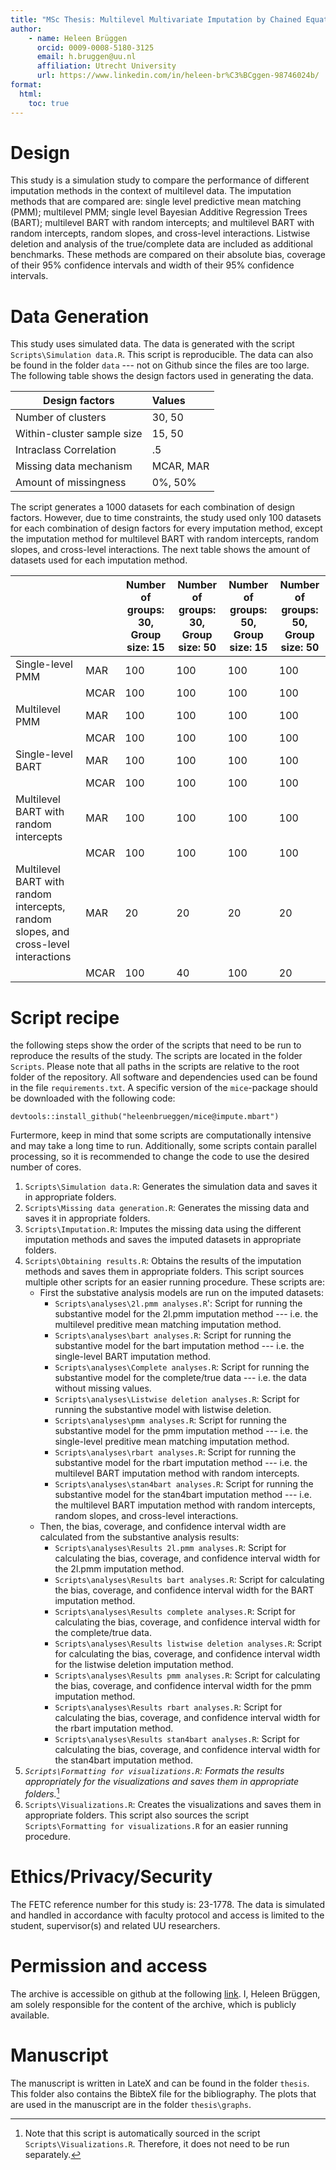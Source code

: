 ```yaml
---
title: "MSc Thesis: Multilevel Multivariate Imputation by Chained Equations through Bayesian Additive Regression Trees"
author: 
    - name: Heleen Brüggen
      orcid: 0009-0008-5180-3125
      email: h.bruggen@uu.nl
      affiliation: Utrecht University
      url: https://www.linkedin.com/in/heleen-br%C3%BCggen-98746024b/
format:
  html:
    toc: true
---
```

 
# Design
This study is a simulation study to compare the performance of different imputation methods in the context of multilevel data. The imputation methods that are compared are: single level predictive mean matching (PMM); multilevel PMM; single level Bayesian Additive Regression Trees (BART); multilevel BART with random intercepts; and multilevel BART with random intercepts, random slopes, and cross-level interactions. Listwise deletion and analysis of the true/complete data are included as additional benchmarks. These methods are compared on their absolute bias, coverage of their 95% confidence intervals and width of their 95% confidence intervals. 

# Data Generation
This study uses simulated data. The data is generated with the script `Scripts\Simulation data.R`. This script is reproducible. The data can also be found in the folder `data` --- not on Github since the files are too large. The following table shows the design factors used in generating the data. 

| Design factors             | Values    | 
|----------------------------|:----------|
| Number of clusters         | 30, 50    | 
| Within-cluster sample size | 15, 50    | 
| Intraclass Correlation     | .5        |
| Missing data mechanism     | MCAR, MAR |
| Amount of missingness      | 0%, 50%   |

The script generates a 1000 datasets for each combination of design factors. However, due to time constraints, the study used only 100 datasets for each combination of design factors for every imputation method, except the imputation method for multilevel BART with random intercepts, random slopes, and cross-level interactions. The next table shows the amount of datasets used for each imputation method. 

|                                                                                     |      | Number of groups: 30, Group size: 15 | Number of groups: 30, Group size: 50 | Number of groups: 50, Group size: 15 | Number of groups: 50, Group size: 50 |
|-------------------------------------------------------------------------------------|------|--------------------------------------|--------------------------------------|--------------------------------------|--------------------------------------|
| Single-level PMM                                                                    | MAR  | 100                                  | 100                                  | 100                                  | 100                                  |
|                                                                                     | MCAR | 100                                  | 100                                  | 100                                  | 100                                  |
| Multilevel PMM                                                                      | MAR  | 100                                  | 100                                  | 100                                  | 100                                  |
|                                                                                     | MCAR | 100                                  | 100                                  | 100                                  | 100                                  |
| Single-level BART                                                                   | MAR  | 100                                  | 100                                  | 100                                  | 100                                  |
|                                                                                     | MCAR | 100                                  | 100                                  | 100                                  | 100                                  |
| Multilevel BART with random intercepts                                              | MAR  | 100                                  | 100                                  | 100                                  | 100                                  |
|                                                                                     | MCAR | 100                                  | 100                                  | 100                                  | 100                                  |
| Multilevel BART with random intercepts, random slopes, and cross-level interactions | MAR  | 20                                   | 20                                   | 20                                   | 20                                   |
|                                                                                     | MCAR | 100                                  | 40                                   | 100                                  | 20                                   |

# Script recipe
the following steps show the order of the scripts that need to be run to reproduce the results of the study. The scripts are located in the folder `Scripts`. Please note that all paths in the scripts are relative to the root folder of the repository. All software and dependencies used can be found in the file `requirements.txt`. A specific version of the `mice`-package should be downloaded with the following code: 
```
devtools::install_github("heleenbrueggen/mice@impute.mbart")
``` 
Furtermore, keep in mind that some scripts are computationally intensive and may take a long time to run. Additionally, some scripts contain parallel processing, so it is recommended to change the code to use the desired number of cores.

1. `Scripts\Simulation data.R`: Generates the simulation data and saves it in appropriate folders.
2. `Scripts\Missing data generation.R`: Generates the missing data and saves it in appropriate folders.
3. `Scripts\Imputation.R`: Imputes the missing data using the different imputation methods and saves the imputed datasets in appropriate folders.
4. `Scripts\Obtaining results.R`: Obtains the results of the imputation methods and saves them in appropriate folders. This script sources multiple other scripts for an easier running procedure. These scripts are:
    - First the substative analysis models are run on the imputed datasets:
        - `Scripts\analyses\2l.pmm analyses.R`': Script for running the substantive model for the 2l.pmm imputation method --- i.e. the multilevel preditive mean matching imputation method.
        - `Scripts\analyses\bart analyses.R`: Script for running the substantive model for the bart imputation method --- i.e. the single-level BART imputation method.
        - `Scripts\analyses\Complete analyses.R`: Script for running the substantive model for the complete/true data --- i.e. the data without missing values.
        - `Scripts\analyses\Listwise deletion analyses.R`: Script for running the substantive model with listwise deletion.
        - `Scripts\analyses\pmm analyses.R`: Script for running the substantive model for the pmm imputation method --- i.e. the single-level preditive mean matching imputation method.
        - `Scripts\analyses\rbart analyses.R`: Script for running the substantive model for the rbart imputation method --- i.e. the multilevel BART imputation method with random intercepts.
        - `Scripts\analyses\stan4bart analyses.R`: Script for running the substantive model for the stan4bart imputation method --- i.e. the multilevel BART imputation method with random intercepts, random slopes, and cross-level interactions.
    - Then, the bias, coverage, and confidence interval width are calculated from the substantive analysis results:
        - `Scripts\analyses\Results 2l.pmm analyses.R`: Script for calculating the bias, coverage, and confidence interval width for the 2l.pmm imputation method.
        - `Scripts\analyses\Results bart analyses.R`: Script for calculating the bias, coverage, and confidence interval width for the BART imputation method.
        - `Scripts\analyses\Results complete analyses.R`: Script for calculating the bias, coverage, and confidence interval width for the complete/true data.
        - `Scripts\analyses\Results listwise deletion analyses.R`: Script for calculating the bias, coverage, and confidence interval width for the listwise deletion imputation method.
        - `Scripts\analyses\Results pmm analyses.R`: Script for calculating the bias, coverage, and confidence interval width for the pmm imputation method.
        - `Scripts\analyses\Results rbart analyses.R`: Script for calculating the bias, coverage, and confidence interval width for the rbart imputation method.
        - `Scripts\analyses\Results stan4bart analyses.R`: Script for calculating the bias, coverage, and confidence interval width for the stan4bart imputation method.
5. *`Scripts\Formatting for visualizations.R`: Formats the results appropriately for the visualizations and saves them in appropriate folders.*[^1]
6. `Scripts\Visualizations.R`: Creates the visualizations and saves them in appropriate folders. This script also sources the script `Scripts\Formatting for visualizations.R` for an easier running procedure.

[^1]: Note that this script is automatically sourced in the script `Scripts\Visualizations.R`. Therefore, it does not need to be run separately.

# Ethics/Privacy/Security

The FETC reference number for this study is: 23-1778. The data is simulated and handled in accordance with faculty protocol and access is limited to the student, supervisor(s) and related UU researchers.

# Permission and access

The archive is accessible on github at the following [link](https://github.com/heleenbrueggen/masterthesis/). I, Heleen Brüggen, am solely responsible for the content of the archive, which is publicly available.

# Manuscript

The manuscript is written in LateX and can be found in the folder `thesis`. This folder also contains the BibteX file for the bibliography. The plots that are used in the manuscript are in the folder `thesis\graphs`.
